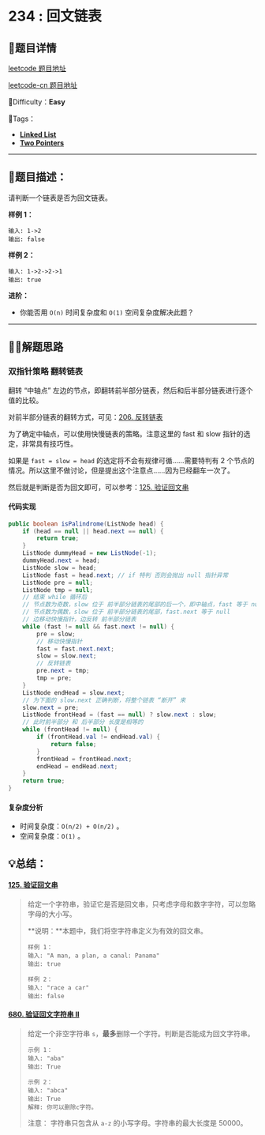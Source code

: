 # 234 : 回文链表

## 📌题目详情

[leetcode 题目地址](https://leetcode.com/problems/palindrome-linked-list/)

[leetcode-cn 题目地址](https://leetcode-cn.com/problems/palindrome-linked-list/)

📗Difficulty：**Easy**	

🎯Tags：

+ **[Linked List](https://leetcode.com/tag/linked-list/)**
+ **[Two Pointers](https://leetcode.com/tag/two-pointers/)** 

---

## 📃题目描述：

 请判断一个链表是否为回文链表。 

**样例 1：**

```
输入: 1->2
输出: false
```



**样例 2：**

```
输入: 1->2->2->1
输出: true
```

**进阶：**

+  你能否用 `O(n)` 时间复杂度和 `O(1)` 空间复杂度解决此题？ 

****

## 🏹🎯解题思路

### 双指针策略 翻转链表

翻转 “中轴点” 左边的节点，即翻转前半部分链表，然后和后半部分链表进行逐个值的比较。

对前半部分链表的翻转方式，可见：[206. 反转链表](https://leetcode-cn.com/problems/reverse-linked-list/)

为了确定中轴点，可以使用快慢链表的策略。注意这里的 fast 和 slow 指针的选定，非常具有技巧性。

如果是 `fast = slow = head` 的选定将不会有规律可循……需要特判有 2 个节点的情况。所以这里不做讨论，但是提出这个注意点……因为已经翻车一次了。

然后就是判断是否为回文即可，可以参考：[125. 验证回文串](https://leetcode-cn.com/problems/valid-palindrome/)

#### 代码实现

```java
public boolean isPalindrome(ListNode head) {
    if (head == null || head.next == null) {
        return true;
    }
    ListNode dummyHead = new ListNode(-1);
    dummyHead.next = head;
    ListNode slow = head;
    ListNode fast = head.next; // if 特判 否则会抛出 null 指针异常
    ListNode pre = null;
    ListNode tmp = null;
    // 结束 while 循环后
    // 节点数为奇数，slow 位于 前半部分链表的尾部的后一个，即中轴点，fast 等于 null
    // 节点数为偶数，slow 位于 前半部分链表的尾部，fast.next 等于 null
    // 边移动快慢指针，边反转 前半部分链表
    while (fast != null && fast.next != null) {
        pre = slow;
        // 移动快慢指针
        fast = fast.next.next;
        slow = slow.next;
        // 反转链表
        pre.next = tmp;
        tmp = pre;
    }
    ListNode endHead = slow.next;
    // 为下面的 slow.next 正确判断，将整个链表 “断开” 来
    slow.next = pre;
    ListNode frontHead = (fast == null) ? slow.next : slow;
    // 此时前半部分 和 后半部分 长度是相等的
    while (frontHead != null) {
        if (frontHead.val != endHead.val) {
            return false;
        }
        frontHead = frontHead.next;
        endHead = endHead.next;
    }
    return true;
}
```



#### 复杂度分析

+ 时间复杂度：`O(n/2) + O(n/2)` 。
+ 空间复杂度：`O(1)` 。

## 💡总结：

#### [125. 验证回文串](https://leetcode-cn.com/problems/valid-palindrome/)

> 给定一个字符串，验证它是否是回文串，只考虑字母和数字字符，可以忽略字母的大小写。
>
> **说明：**本题中，我们将空字符串定义为有效的回文串。
>
> ```
> 样例 1：
> 输入: "A man, a plan, a canal: Panama"
> 输出: true
> ```
>
> ```
> 样例 2：
> 输入: "race a car"
> 输出: false
> ```



#### [680. 验证回文字符串 Ⅱ](https://leetcode-cn.com/problems/valid-palindrome-ii/)

>  给定一个非空字符串 `s`，**最多**删除一个字符。判断是否能成为回文字符串。 
>
> ```
> 示例 1：
> 输入: "aba"
> 输出: True
> ```
>
> ```
> 示例 2：
> 输入: "abca"
> 输出: True
> 解释: 你可以删除c字符。
> ```
>
> 注意： 字符串只包含从 `a-z` 的小写字母。字符串的最大长度是 50000。 




